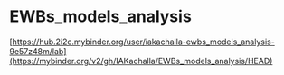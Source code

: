 # EWBs_models_analysis

[https://hub.2i2c.mybinder.org/user/iakachalla-ewbs_models_analysis-9e57z48m/lab](https://mybinder.org/v2/gh/IAKachalla/EWBs_models_analysis/HEAD)
